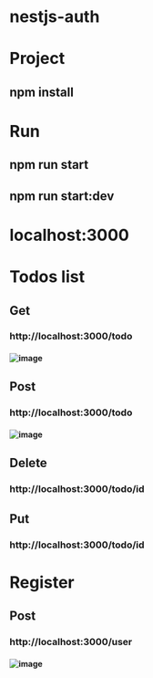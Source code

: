 # nestjs-auth

# Project
## npm install
##
##
# Run
## npm run start
## npm run start:dev
##
##
# localhost:3000
##
##
# Todos list
## Get
### http://localhost:3000/todo
#### ![image](https://user-images.githubusercontent.com/52547252/116157609-8b551100-a6ed-11eb-9f48-792cddc1ab71.png)
##
## Post
### http://localhost:3000/todo
#### ![image](https://user-images.githubusercontent.com/52547252/116158051-48e00400-a6ee-11eb-89db-01cac41671e4.png)
##
## Delete
### http://localhost:3000/todo/id
##
## Put
### http://localhost:3000/todo/id
##
##
# Register
## Post
### http://localhost:3000/user
#### ![image](https://user-images.githubusercontent.com/52547252/116159876-4df28280-a6f1-11eb-9b7f-712d723acea2.png)

##
##



